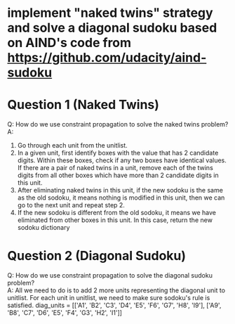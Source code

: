 # implement "naked twins" strategy and solve a diagonal sudoku based on AIND's code from https://github.com/udacity/aind-sudoku

# Question 1 (Naked Twins)
Q: How do we use constraint propagation to solve the naked twins problem?  
A:
1. Go through each unit from the unitlist.
2. In a given unit, first identify boxes with the value that has 2 candidate digits. Within these boxes, check if any two boxes have identical values. If there are a pair of naked twins in a unit, remove each of the twins digits from all other boxes which have more than 2 candidate digits in this unit.
3. After eliminating naked twins in this unit, if the new sodoku is the same as the old sodoku, it means nothing is modified in this unit, then we can go to the next unit and repeat step 2.
4. If the new sodoku is different from the old sodoku, it means we have eliminated from other boxes in this unit. In this case, return the new sodoku dictionary

# Question 2 (Diagonal Sudoku)
Q: How do we use constraint propagation to solve the diagonal sudoku problem?  
A: All we need to do is to add 2 more units representing the diagonal unit to unitlist. For each unit in unitlist, we need to make sure sodoku's rule is satisfied. diag_units = [['A1', 'B2', 'C3', 'D4', 'E5', 'F6', 'G7', 'H8', 'I9'], ['A9', 'B8', 'C7', 'D6', 'E5', 'F4', 'G3', 'H2', 'I1']]
